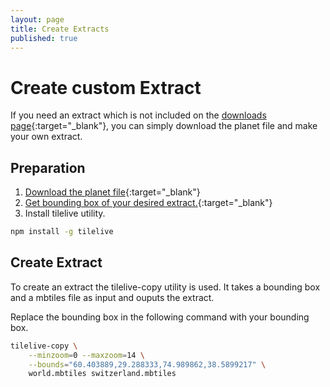 ```yaml
---
layout: page
title: Create Extracts
published: true
---
```


# Create custom Extract

If you need an extract which is not included on the [downloads page](http://osm2vectortiles.org/downloads){:target="_blank"}, you can simply download the planet file and make your own extract. 

## Preparation

1. [Download the planet file](http://osm2vectortiles.org/downloads){:target="_blank"}
2. [Get bounding box of your desired extract.](http://tools.geofabrik.de/calc/#type=geofabrik_standard&bbox=5.538062,47.236312,15.371071,54.954937&tab=1&proj=EPSG:4326&places=2){:target="_blank"}
3. Install tilelive utility.

```bash
npm install -g tilelive
```

## Create Extract

To create an extract the tilelive-copy utility is used. It takes a bounding box and a mbtiles file as input and ouputs the extract.

Replace the bounding box in the following command with your bounding box.

```bash
tilelive-copy \
    --minzoom=0 --maxzoom=14 \
    --bounds="60.403889,29.288333,74.989862,38.5899217" \
    world.mbtiles switzerland.mbtiles
```
